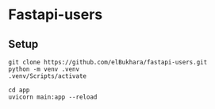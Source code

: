 # Fastapi-users

## Setup

    git clone https://github.com/elBukhara/fastapi-users.git
    python -m venv .venv
    .venv/Scripts/activate

    cd app
    uvicorn main:app --reload